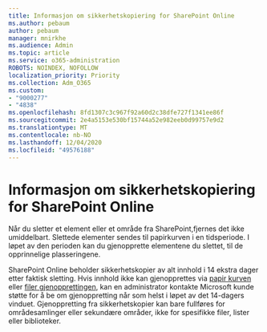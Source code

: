 ```yaml
---
title: Informasjon om sikkerhetskopiering for SharePoint Online
ms.author: pebaum
author: pebaum
manager: mnirkhe
ms.audience: Admin
ms.topic: article
ms.service: o365-administration
ROBOTS: NOINDEX, NOFOLLOW
localization_priority: Priority
ms.collection: Adm_O365
ms.custom:
- "9000277"
- "4838"
ms.openlocfilehash: 8fd1307c3c967f92a60d2c38dfe727f1341ee86f
ms.sourcegitcommit: 2e4a5153e530bf15744a52e982eeb0d99757e9d2
ms.translationtype: MT
ms.contentlocale: nb-NO
ms.lasthandoff: 12/04/2020
ms.locfileid: "49576188"
---
```

# <a name="sharepoint-online-backup-information"></a>Informasjon om sikkerhetskopiering for SharePoint Online

Når du sletter et element eller et område fra SharePoint,fjernes det ikke umiddelbart. Slettede elementer sendes til papirkurven i en tidsperiode. I løpet av den perioden kan du gjenopprette elementene du slettet, til de opprinnelige plasseringene.

SharePoint Online beholder sikkerhetskopier av alt innhold i 14 ekstra dager etter faktisk sletting. Hvis innhold ikke kan gjenopprettes via [papir kurven](https://support.microsoft.com/office/restore-deleted-items-from-the-site-collection-recycle-bin-5fa924ee-16d7-487b-9a0a-021b9062d14b) eller [filer gjenopprettingen](https://support.microsoft.com/office/restore-your-onedrive-fa231298-759d-41cf-bcd0-25ac53eb8a15), kan en administrator kontakte Microsoft kunde støtte for å be om gjenoppretting når som helst i løpet av det 14-dagers vinduet. Gjenoppretting fra sikkerhetskopier kan bare fullføres for områdesamlinger eller sekundære områder, ikke for spesifikke filer, lister eller biblioteker.
